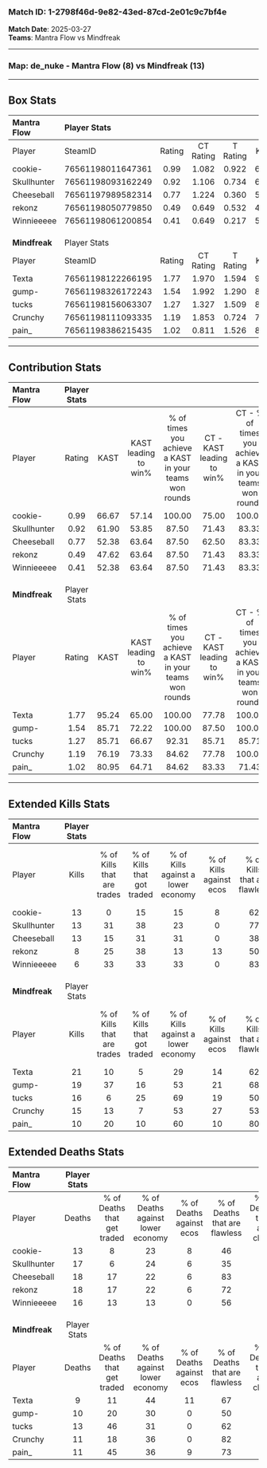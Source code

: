### Match ID: 1-2798f46d-9e82-43ed-87cd-2e01c9c7bf4e  
**Match Date**: 2025-03-27  
**Teams**: Mantra Flow vs Mindfreak  

---  

### **Map**: de_nuke - Mantra Flow (8) vs Mindfreak (13)  
---  

## Box Stats  

| **Mantra Flow** | Player Stats      |        |           |          |       |       |       |         |        |      |     |
| :- | :- | :-: | :-: | :-: | :-: | :-: | :-: | :-: | :-: | :-: | :-: |
| Player          | SteamID           | Rating | CT Rating | T Rating | KAST  |  ADR  | Kills | Assists | Deaths | K/D  | HS% |
| cookie-         | 76561198011647361 |  0.99  |   1.082   |  0.922   | 66.67 | 67.5  |  13   |    4    |   13   | 1.00 | 38  |
| Skullhunter     | 76561198093162249 |  0.92  |   1.106   |  0.734   | 61.90 | 89.1  |  13   |    4    |   17   | 0.76 | 61  |
| Cheeseball      | 76561197989582314 |  0.77  |   1.224   |  0.360   | 52.38 | 74.4  |  13   |    3    |   18   | 0.72 | 30  |
| rekonz          | 76561198050779850 |  0.49  |   0.649   |  0.532   | 47.62 | 58.2  |   8   |    4    |   18   | 0.44 | 37  |
| Winnieeeee      | 76561198061200854 |  0.41  |   0.649   |  0.217   | 52.38 | 36.7  |   6   |    2    |   16   | 0.38 | 50  |
|                 |                   |        |           |          |       |       |       |         |        |      |     |
|                 |                   |        |           |          |       |       |       |         |        |      |     |
|                 |                   |        |           |          |       |       |       |         |        |      |     |
| **Mindfreak**   | Player Stats      |        |           |          |       |       |       |         |        |      |     |
| Player          | SteamID           | Rating | CT Rating | T Rating | KAST  |  ADR  | Kills | Assists | Deaths | K/D  | HS% |
| Texta           | 76561198122266195 |  1.77  |   1.970   |  1.594   | 95.24 | 104.8 |  21   |    9    |   9    | 2.33 | 66  |
| gump-           | 76561198326172243 |  1.54  |   1.992   |  1.290   | 85.71 | 92.4  |  19   |    6    |   10   | 1.90 | 57  |
| tucks           | 76561198156063307 |  1.27  |   1.327   |  1.509   | 85.71 | 72.2  |  16   |    5    |   13   | 1.23 | 75  |
| Crunchy         | 76561198111093335 |  1.19  |   1.853   |  0.724   | 76.19 | 69.3  |  15   |    3    |   11   | 1.36 | 73  |
| pain_           | 76561198386215435 |  1.02  |   0.811   |  1.526   | 80.95 | 66.7  |  10   |    5    |   11   | 0.91 | 70  |
---  

## Contribution Stats  

| **Mantra Flow** | Player Stats |       |                      |                                                        |                           |                                                             |                          |                                                            |
| :- | :-: | :-: | :-: | :-: | :-: | :-: | :-: | :-: |
| Player          |    Rating    | KAST  | KAST leading to win% | % of times you achieve a KAST in your teams won rounds | CT - KAST leading to win% | CT - % of times you achieve a KAST in your teams won rounds | T - KAST leading to win% | T - % of times you achieve a KAST in your teams won rounds |
| cookie-         |     0.99     | 66.67 |        57.14         |                         100.00                         |           75.00           |                           100.00                            |          33.33           |                           100.00                           |
| Skullhunter     |     0.92     | 61.90 |        53.85         |                         87.50                          |           71.43           |                            83.33                            |          33.33           |                           100.00                           |
| Cheeseball      |     0.77     | 52.38 |        63.64         |                         87.50                          |           62.50           |                            83.33                            |          66.67           |                           100.00                           |
| rekonz          |     0.49     | 47.62 |        63.64         |                         87.50                          |           71.43           |                            83.33                            |          50.00           |                           100.00                           |
| Winnieeeee      |     0.41     | 52.38 |        63.64         |                         87.50                          |           71.43           |                            83.33                            |          50.00           |                           100.00                           |
|                 |              |       |                      |                                                        |                           |                                                             |                          |                                                            |
|                 |              |       |                      |                                                        |                           |                                                             |                          |                                                            |
|                 |              |       |                      |                                                        |                           |                                                             |                          |                                                            |
| **Mindfreak**   | Player Stats |       |                      |                                                        |                           |                                                             |                          |                                                            |
| Player          |    Rating    | KAST  | KAST leading to win% | % of times you achieve a KAST in your teams won rounds | CT - KAST leading to win% | CT - % of times you achieve a KAST in your teams won rounds | T - KAST leading to win% | T - % of times you achieve a KAST in your teams won rounds |
| Texta           |     1.77     | 95.24 |        65.00         |                         100.00                         |           77.78           |                           100.00                            |          54.55           |                           100.00                           |
| gump-           |     1.54     | 85.71 |        72.22         |                         100.00                         |           87.50           |                           100.00                            |          60.00           |                           100.00                           |
| tucks           |     1.27     | 85.71 |        66.67         |                         92.31                          |           85.71           |                            85.71                            |          54.55           |                           100.00                           |
| Crunchy         |     1.19     | 76.19 |        73.33         |                         84.62                          |           77.78           |                           100.00                            |          66.67           |                           66.67                            |
| pain_           |     1.02     | 80.95 |        64.71         |                         84.62                          |           83.33           |                            71.43                            |          54.55           |                           100.00                           |
---  

## Extended Kills Stats  

| **Mantra Flow** | Player Stats |                            |                            |                                    |                         |                              |                                 |                                       |                    |           |
| :- | :-: | :-: | :-: | :-: | :-: | :-: | :-: | :-: | :-: | :-: |
| Player          |    Kills     | % of Kills that are trades | % of Kills that got traded | % of Kills against a lower economy | % of Kills against ecos | % of Kills that are flawless | % of Kills that are close duels | % of Kills that are assisted by flash | Pistol Round Kills | AWP Kills |
| cookie-         |      13      |             0              |             15             |                 15                 |            8            |              62              |                0                |                   0                   |         2          |     1     |
| Skullhunter     |      13      |             31             |             38             |                 23                 |            0            |              77              |                0                |                   8                   |         4          |     0     |
| Cheeseball      |      13      |             15             |             31             |                 31                 |            0            |              38              |                0                |                   8                   |         0          |     0     |
| rekonz          |      8       |             25             |             38             |                 13                 |           13            |              50              |                0                |                  13                   |         0          |     0     |
| Winnieeeee      |      6       |             33             |             33             |                 33                 |            0            |              83              |                0                |                   0                   |         0          |     0     |
|                 |              |                            |                            |                                    |                         |                              |                                 |                                       |                    |           |
|                 |              |                            |                            |                                    |                         |                              |                                 |                                       |                    |           |
|                 |              |                            |                            |                                    |                         |                              |                                 |                                       |                    |           |
| **Mindfreak**   | Player Stats |                            |                            |                                    |                         |                              |                                 |                                       |                    |           |
| Player          |    Kills     | % of Kills that are trades | % of Kills that got traded | % of Kills against a lower economy | % of Kills against ecos | % of Kills that are flawless | % of Kills that are close duels | % of Kills that are assisted by flash | Pistol Round Kills | AWP Kills |
| Texta           |      21      |             10             |             5              |                 29                 |           14            |              62              |                5                |                   0                   |         3          |     0     |
| gump-           |      19      |             37             |             16             |                 53                 |           21            |              68              |                5                |                   0                   |         1          |     0     |
| tucks           |      16      |             6              |             25             |                 69                 |           19            |              50              |               13                |                   6                   |         0          |     0     |
| Crunchy         |      15      |             13             |             7              |                 53                 |           27            |              53              |                7                |                   0                   |         1          |     0     |
| pain_           |      10      |             20             |             10             |                 60                 |           10            |              80              |               10                |                   0                   |         0          |     0     |
## Extended Deaths Stats  

| **Mantra Flow** | Player Stats |                             |                                   |                          |                               |                            |                           |               |
| :- | :-: | :-: | :-: | :-: | :-: | :-: | :-: | :-: |
| Player          |    Deaths    | % of Deaths that get traded | % of Deaths against lower economy | % of Deaths against ecos | % of Deaths that are flawless | % of Deaths that are close | % of Deaths while blinded | Deaths to AWP |
| cookie-         |      13      |              8              |                23                 |            8             |              46               |             8              |             0             |       0       |
| Skullhunter     |      17      |              6              |                24                 |            6             |              35               |             12             |             0             |       0       |
| Cheeseball      |      18      |             17              |                22                 |            6             |              83               |             6              |             0             |       0       |
| rekonz          |      18      |             17              |                22                 |            6             |              72               |             11             |             0             |       0       |
| Winnieeeee      |      16      |             13              |                13                 |            0             |              56               |             0              |             6             |       0       |
|                 |              |                             |                                   |                          |                               |                            |                           |               |
|                 |              |                             |                                   |                          |                               |                            |                           |               |
|                 |              |                             |                                   |                          |                               |                            |                           |               |
| **Mindfreak**   | Player Stats |                             |                                   |                          |                               |                            |                           |               |
| Player          |    Deaths    | % of Deaths that get traded | % of Deaths against lower economy | % of Deaths against ecos | % of Deaths that are flawless | % of Deaths that are close | % of Deaths while blinded | Deaths to AWP |
| Texta           |      9       |             11              |                44                 |            11            |              67               |             0              |             0             |       0       |
| gump-           |      10      |             20              |                30                 |            0             |              50               |             0              |            10             |       0       |
| tucks           |      13      |             46              |                31                 |            0             |              62               |             0              |             0             |       0       |
| Crunchy         |      11      |             18              |                36                 |            0             |              82               |             0              |             0             |       1       |
| pain_           |      11      |             45              |                36                 |            9             |              73               |             0              |            18             |       0       |
